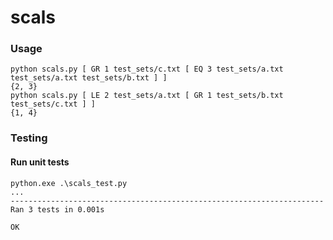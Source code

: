 # scals

### Usage

```
python scals.py [ GR 1 test_sets/c.txt [ EQ 3 test_sets/a.txt test_sets/a.txt test_sets/b.txt ] ]
{2, 3}
python scals.py [ LE 2 test_sets/a.txt [ GR 1 test_sets/b.txt test_sets/c.txt ] ]
{1, 4}
```

### Testing

#### Run unit tests

```
python.exe .\scals_test.py
...
----------------------------------------------------------------------
Ran 3 tests in 0.001s

OK
```
